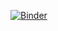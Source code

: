 [![Binder](https://mybinder.org/badge_logo.svg)](https://mybinder.org/v2/gh/indieagi/LLM_workshop_1_notebooks/master?labpath=notebook.ipynb)
